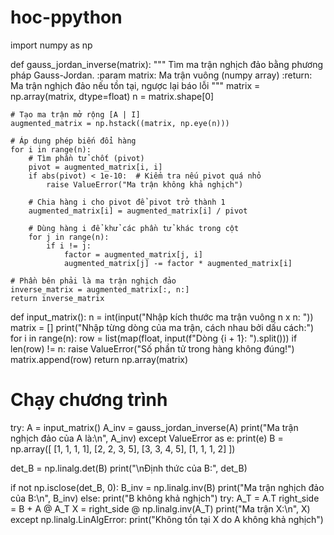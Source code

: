 # hoc-ppython
import numpy as np

def gauss_jordan_inverse(matrix):
    """
    Tìm ma trận nghịch đảo bằng phương pháp Gauss-Jordan.
    :param matrix: Ma trận vuông (numpy array)
    :return: Ma trận nghịch đảo nếu tồn tại, ngược lại báo lỗi 
    """
    matrix = np.array(matrix, dtype=float)
    n = matrix.shape[0]

    # Tạo ma trận mở rộng [A | I]
    augmented_matrix = np.hstack((matrix, np.eye(n)))

    # Áp dụng phép biến đổi hàng
    for i in range(n):
        # Tìm phần tử chốt (pivot)
        pivot = augmented_matrix[i, i]
        if abs(pivot) < 1e-10:  # Kiểm tra nếu pivot quá nhỏ
            raise ValueError("Ma trận không khả nghịch")

        # Chia hàng i cho pivot để pivot trở thành 1
        augmented_matrix[i] = augmented_matrix[i] / pivot

        # Dùng hàng i để khử các phần tử khác trong cột
        for j in range(n):
            if i != j:
                factor = augmented_matrix[j, i]
                augmented_matrix[j] -= factor * augmented_matrix[i]

    # Phần bên phải là ma trận nghịch đảo
    inverse_matrix = augmented_matrix[:, n:]
    return inverse_matrix

def input_matrix():
    n = int(input("Nhập kích thước ma trận vuông n x n: "))
    matrix = []
    print("Nhập từng dòng của ma trận, cách nhau bởi dấu cách:")
    for i in range(n):
        row = list(map(float, input(f"Dòng {i + 1}: ").split()))
        if len(row) != n:
            raise ValueError("Số phần tử trong hàng không đúng!")
        matrix.append(row)
    return np.array(matrix)

# Chạy chương trình
try:
    A = input_matrix()
    A_inv = gauss_jordan_inverse(A)
    print("Ma trận nghịch đảo của A là:\n", A_inv)
except ValueError as e:
    print(e)
B = np.array([
    [1, 1, 1, 1],
    [2, 2, 3, 5],
    [3, 3, 4, 5],
    [1, 1, 1, 2]
])

det_B = np.linalg.det(B)
print("\nĐịnh thức của B:", det_B)

if not np.isclose(det_B, 0):
    B_inv = np.linalg.inv(B)
    print("Ma trận nghịch đảo của B:\n", B_inv)
else:
    print("B không khả nghịch")
try:
    A_T = A.T
    right_side = B + A @ A_T
    X = right_side @ np.linalg.inv(A_T)
    print("Ma trận X:\n", X)
except np.linalg.LinAlgError:
    print("Không tồn tại X do A không khả nghịch")
